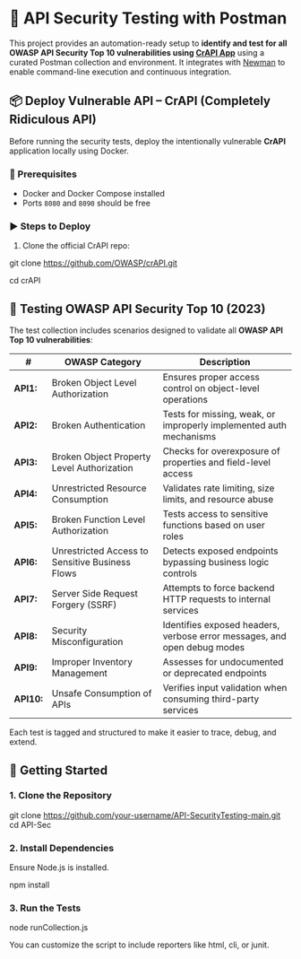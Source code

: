 # 🔐 API Security Testing with Postman

This project provides an automation-ready setup to **identify and test for all OWASP API Security Top 10 vulnerabilities using  [CrAPI App](https://github.com/OWASP/www-project-crapi/blob/main/index.md)** using a curated Postman collection and environment. It integrates with [Newman](https://www.npmjs.com/package/newman) to enable command-line execution and continuous integration.

## 📦 Deploy Vulnerable API – CrAPI (Completely Ridiculous API)

Before running the security tests, deploy the intentionally vulnerable **CrAPI** application locally using Docker.

### 🐳 Prerequisites

- Docker and Docker Compose installed
- Ports `8080` and `8090` should be free

### ▶️ Steps to Deploy

1. Clone the official CrAPI repo:

git clone https://github.com/OWASP/crAPI.git

cd crAPI

## 🎯 Testing OWASP API Security Top 10 (2023)

The test collection includes scenarios designed to validate all **OWASP API Top 10 vulnerabilities**:

| #             | OWASP Category                                | Description                                                                 |
|---------------|-----------------------------------------------|-----------------------------------------------------------------------------|
| **API1:** | Broken Object Level Authorization             | Ensures proper access control on object-level operations                    |
| **API2:** | Broken Authentication                         | Tests for missing, weak, or improperly implemented auth mechanisms          |
| **API3:** | Broken Object Property Level Authorization    | Checks for overexposure of properties and field-level access                |
| **API4:** | Unrestricted Resource Consumption             | Validates rate limiting, size limits, and resource abuse                    |
| **API5:** | Broken Function Level Authorization           | Tests access to sensitive functions based on user roles                     |
| **API6:** | Unrestricted Access to Sensitive Business Flows | Detects exposed endpoints bypassing business logic controls               |
| **API7:** | Server Side Request Forgery (SSRF)            | Attempts to force backend HTTP requests to internal services                |
| **API8:** | Security Misconfiguration                     | Identifies exposed headers, verbose error messages, and open debug modes    |
| **API9:** | Improper Inventory Management                 | Assesses for undocumented or deprecated endpoints                           |
| **API10:**| Unsafe Consumption of APIs                    | Verifies input validation when consuming third-party services               |

Each test is tagged and structured to make it easier to trace, debug, and extend.

## 🚀 Getting Started

### 1. Clone the Repository

git clone https://github.com/your-username/API-SecurityTesting-main.git
cd API-Sec

### 2. Install Dependencies
Ensure Node.js is installed.

npm install

### 3. Run the Tests
node runCollection.js

You can customize the script to include reporters like html, cli, or junit.


